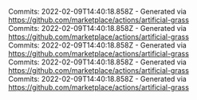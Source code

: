 Commits: 2022-02-09T14:40:18.858Z - Generated via https://github.com/marketplace/actions/artificial-grass
<br>
Commits: 2022-02-09T14:40:18.858Z - Generated via https://github.com/marketplace/actions/artificial-grass
<br>
Commits: 2022-02-09T14:40:18.858Z - Generated via https://github.com/marketplace/actions/artificial-grass
<br>
Commits: 2022-02-09T14:40:18.858Z - Generated via https://github.com/marketplace/actions/artificial-grass
<br>
Commits: 2022-02-09T14:40:18.858Z - Generated via https://github.com/marketplace/actions/artificial-grass
<br>
